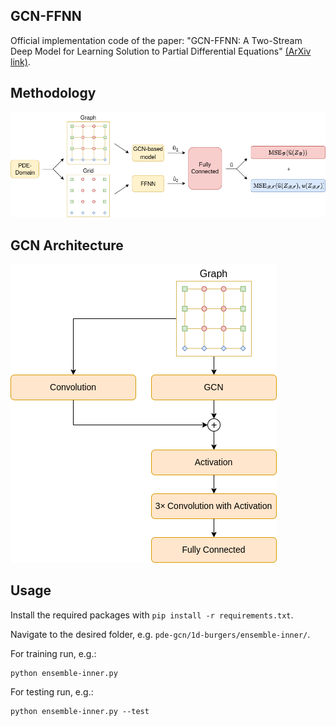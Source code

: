 ## GCN-FFNN
Official implementation code of the paper: "GCN-FFNN: A Two-Stream Deep Model for Learning Solution to Partial Differential Equations" [(ArXiv link)](https://arxiv.org/abs/2204.13744).


## Methodology
![pde-gcn](images/methodology.png)
<br />

## GCN Architecture
![pde-gcn <](images/architecture.png)
<br />

## Usage
Install the required packages with `pip install -r requirements.txt`.

Navigate to the desired folder, e.g. `pde-gcn/1d-burgers/ensemble-inner/`.

For training run, e.g.:
```
python ensemble-inner.py
```
For testing run, e.g.:
```
python ensemble-inner.py --test
```


<!-- 
## Citation 
please cite the paper using the following bibtex reference:
```
```
-->
